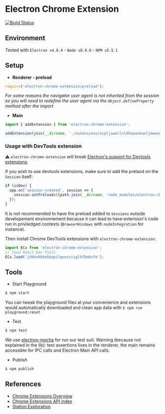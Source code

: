 # Electron Chrome Extension

[![Build Status](https://travis-ci.com/getstation/electron-chrome-extension.svg?token=NLebjoCo6B1MogiwMcNq&branch=master)](https://travis-ci.com/getstation/electron-chrome-extension)

## Environment
Tested with `Electron v4.0.4` - `Node v8.9.0` - `NPM v5.5.1`

## Setup

- **Renderer - preload**

```ts
require('electron-chrome-extension/preload');
```

*For some reasons the navigator user agent is not inherited from the session so you will need
to redefine the user agent via the `Object.defineProperty` method after the import*

- **Main**

```ts
import { addExtension } from 'electron-chrome-extension';

addExtension(join(__dirname, './extensions/ocpljaamllnldhepankaeljmeeeghnid'))
```

### Usage with DevTools extension

⚠️ `electron-chrome-extension` will break [Electron's support for Devtools extensions](https://electronjs.org/docs/tutorial/devtools-extension).

If you wish to use devtools extensions, make sure to add the prelaod on the `Session` itself:
```js
if (isDev) {
  app.on('session-created', session => {
    session.setPreloads([path.join(__dirname, 'node_modules/electron-chrome-extension/preload')]
  });
}
```
It is not recommended to have the preload added to `Sessions` outside developement environnement because it can lead to have extension's code run in priviledged contexts (`BrowserWindows` with `nodeIntegration` for instance).

Then install Chrome DevTools extensions with `electron-chrome-extension`:

```js
import ECx from 'electron-chrome-extension';
// load React Dev Tools
ECx.load('jdkknkkbebbapilgoeccciglkfbmbnfm');

```

## Tools

- Start Playground
```sh
$ npm start
```

You can tweak the playground files at your convenience and extensions would automatically downloaded and clean app data with `$ npm run playground:reset`

- Test
```sh
$ npm test
```

We use [electron-mocha](https://github.com/jprichardson/electron-mocha) for run our test suit.
Warning (because not explained in the lib): test assertions lives in the renderer,
the main remains accessible for IPC calls and Electron Main API calls.

- Publish
```sh
$ npm publish
```

## References

- [Chrome Extensions Overview](https://developer.chrome.com/extensions/overview)
- [Chrome Extensions API index](https://developer.chrome.com/extensions/api_index)
- [Station Exploration](https://www.notion.so/stationhq/Chrome-Extensions-c964f683125f4a758490b60b5d8e28be)
